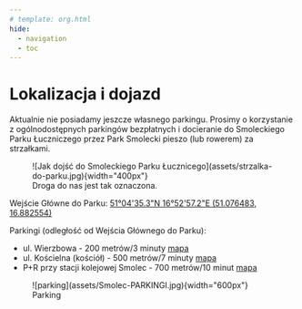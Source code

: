 ```yaml
---
# template: org.html
hide:
  - navigation
  - toc
---
```


# Lokalizacja i dojazd

Aktualnie nie posiadamy jeszcze własnego parkingu. Prosimy o korzystanie z ogólnodostępnych
parkingów bezpłatnych i docieranie do Smoleckiego Parku Łuczniczego przez Park Smolecki pieszo
(lub rowerem) za strzałkami.

<figure markdown="span">
  ![Jak dojść do Smoleckiego Parku Łucznicego](assets/strzalka-do-parku.jpg){width="400px"}
  <figcaption>Droga do nas jest tak oznaczona.
    </figcaption>
</figure>


Wejście Główne do Parku: <a href='https://maps.app.goo.gl/wwSaAzDFzV9dbLfX7'>51°04'35.3"N 16°52'57.2"E (51.076483, 16.882554)</a>

Parkingi (odległość od Wejścia Głównego do Parku):

- ul. Wierzbowa - 200 metrów/3 minuty [mapa](https://maps.app.goo.gl/JDBaXuuxYoitEi2U7)
- ul. Kościelna (kościół) - 500 metrów/7 minuty [mapa](https://maps.app.goo.gl/CpBQXUWpqHvMsCcb7)
-  P+R przy stacji kolejowej Smolec - 700 metrów/10 minut [mapa](https://maps.app.goo.gl/sPFy1LZ8RKDg1nyy7)

<figure markdown="span">
  ![parking](assets/Smolec-PARKINGI.jpg){width="600px"}
  <figcaption>Parking</figcaption>
</figure>

<!-- <center>
<iframe src="https://www.google.com/maps/embed?pb=!1m18!1m12!1m3!1d2985.573977145107!2d16.88348878552787!3d51.07649489890036!2m3!1f0!2f0!3f0!3m2!1i1024!2i768!4f13.1!3m3!1m2!1s0x470fc1003c8c3d37%3A0xd18599e12ab32d9e!2sSmolecki%20Park%20%C5%81uczniczy%20(w%20budowie)!5e0!3m2!1spl!2spl!4v1719954405368!5m2!1spl!2spl" width="800" height="450" style="border:0;" allowfullscreen="" loading="lazy" referrerpolicy="no-referrer-when-downgrade"></iframe>
</center> -->
